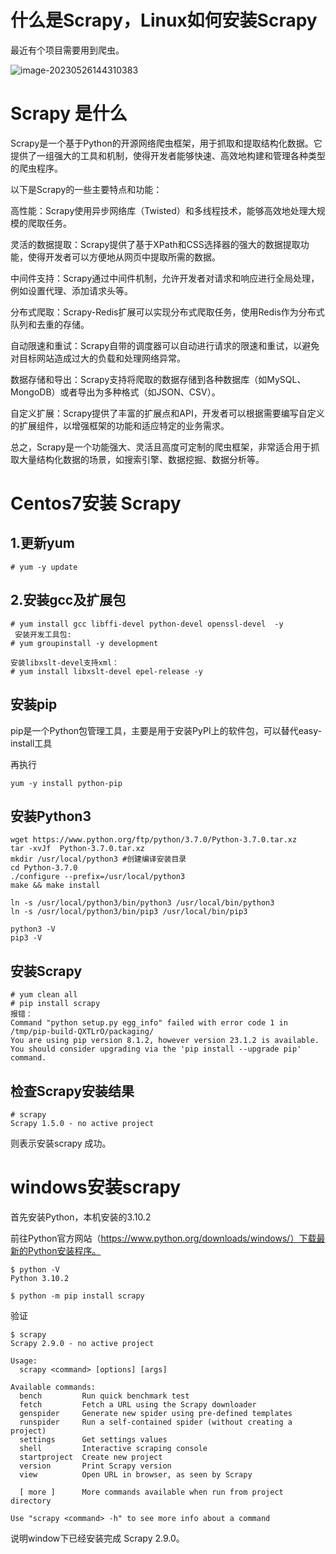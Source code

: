 # 什么是Scrapy，Linux如何安装Scrapy



最近有个项目需要用到爬虫。

![image-20230526144310383](https://imgoss.xgss.net/picgo/image-20230526144310383.png?aliyun)

# Scrapy 是什么

Scrapy是一个基于Python的开源网络爬虫框架，用于抓取和提取结构化数据。它提供了一组强大的工具和机制，使得开发者能够快速、高效地构建和管理各种类型的爬虫程序。

以下是Scrapy的一些主要特点和功能：

高性能：Scrapy使用异步网络库（Twisted）和多线程技术，能够高效地处理大规模的爬取任务。

灵活的数据提取：Scrapy提供了基于XPath和CSS选择器的强大的数据提取功能，使得开发者可以方便地从网页中提取所需的数据。

中间件支持：Scrapy通过中间件机制，允许开发者对请求和响应进行全局处理，例如设置代理、添加请求头等。

分布式爬取：Scrapy-Redis扩展可以实现分布式爬取任务，使用Redis作为分布式队列和去重的存储。

自动限速和重试：Scrapy自带的调度器可以自动进行请求的限速和重试，以避免对目标网站造成过大的负载和处理网络异常。

数据存储和导出：Scrapy支持将爬取的数据存储到各种数据库（如MySQL、MongoDB）或者导出为多种格式（如JSON、CSV）。

自定义扩展：Scrapy提供了丰富的扩展点和API，开发者可以根据需要编写自定义的扩展组件，以增强框架的功能和适应特定的业务需求。

总之，Scrapy是一个功能强大、灵活且高度可定制的爬虫框架，非常适合用于抓取大量结构化数据的场景，如搜索引擎、数据挖掘、数据分析等。



# Centos7安装 Scrapy



## 1.更新yum

```
# yum -y update
```



## 2.安装gcc及扩展包

```
# yum install gcc libffi-devel python-devel openssl-devel  -y
 安装开发工具包:
# yum groupinstall -y development

安装libxslt-devel支持xml：
# yum install libxslt-devel epel-release -y 
```



## 安装pip

pip是一个Python包管理工具，主要是用于安装PyPI上的软件包，可以替代easy-install工具

再执行

```
yum -y install python-pip
```

## 安装Python3

```
wget https://www.python.org/ftp/python/3.7.0/Python-3.7.0.tar.xz
tar -xvJf  Python-3.7.0.tar.xz
mkdir /usr/local/python3 #创建编译安装目录
cd Python-3.7.0
./configure --prefix=/usr/local/python3
make && make install

ln -s /usr/local/python3/bin/python3 /usr/local/bin/python3
ln -s /usr/local/python3/bin/pip3 /usr/local/bin/pip3

python3 -V
pip3 -V
```

## 安装Scrapy

```
# yum clean all
# pip install scrapy
报错：
Command "python setup.py egg_info" failed with error code 1 in /tmp/pip-build-QXTLrO/packaging/
You are using pip version 8.1.2, however version 23.1.2 is available.
You should consider upgrading via the 'pip install --upgrade pip' command.
```



## 检查Scrapy安装结果

```
# scrapy
Scrapy 1.5.0 - no active project
```

则表示安装scrapy 成功。




# windows安装scrapy

首先安装Python，本机安装的3.10.2

前往Python官方网站（https://www.python.org/downloads/windows/）下载最新的Python安装程序。

```
$ python -V
Python 3.10.2
```



```
$ python -m pip install scrapy
```

验证

```
$ scrapy
Scrapy 2.9.0 - no active project

Usage:
  scrapy <command> [options] [args]

Available commands:
  bench         Run quick benchmark test
  fetch         Fetch a URL using the Scrapy downloader
  genspider     Generate new spider using pre-defined templates
  runspider     Run a self-contained spider (without creating a project)
  settings      Get settings values
  shell         Interactive scraping console
  startproject  Create new project
  version       Print Scrapy version
  view          Open URL in browser, as seen by Scrapy

  [ more ]      More commands available when run from project directory

Use "scrapy <command> -h" to see more info about a command
```

说明window下已经安装完成 Scrapy 2.9.0。

